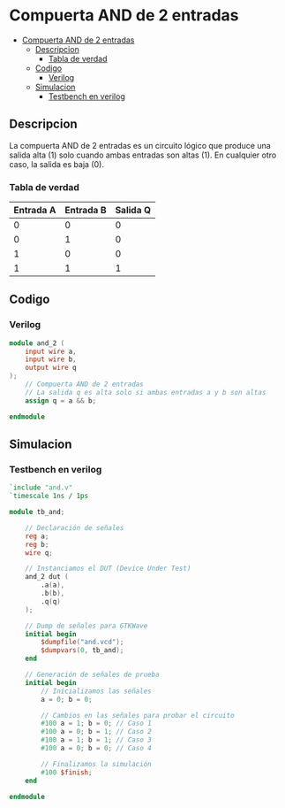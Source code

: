 
# Compuerta AND de 2 entradas

- [Compuerta AND de 2 entradas](#compuerta-and-de-2-entradas)
  - [Descripcion](#descripcion)
    - [Tabla de verdad](#tabla-de-verdad)
  - [Codigo](#codigo)
    - [Verilog](#verilog)
  - [Simulacion](#simulacion)
    - [Testbench en verilog](#testbench-en-verilog)

## Descripcion

La compuerta AND de 2 entradas es un circuito lógico que produce una salida alta (1) solo cuando ambas entradas son altas (1). En cualquier otro caso, la salida es baja (0).

### Tabla de verdad

| Entrada A | Entrada B | Salida Q |
|-----------|-----------|----------|
|     0     |     0     |    0     |
|     0     |     1     |    0     |
|     1     |     0     |    0     |
|     1     |     1     |    1     |

## Codigo

### Verilog

```verilog
module and_2 (
    input wire a,
    input wire b,
    output wire q
);
    // Compuerta AND de 2 entradas
    // La salida q es alta solo si ambas entradas a y b son altas
    assign q = a && b;

endmodule
```

## Simulacion

### Testbench en verilog

```verilog
`include "and.v"
`timescale 1ns / 1ps

module tb_and;

    // Declaración de señales
    reg a;
    reg b;
    wire q;

    // Instanciamos el DUT (Device Under Test)
    and_2 dut (
        .a(a),
        .b(b),
        .q(q)
    );

    // Dump de señales para GTKWave
    initial begin
        $dumpfile("and.vcd");
        $dumpvars(0, tb_and);
    end

    // Generación de señales de prueba
    initial begin
        // Inicializamos las señales
        a = 0; b = 0;

        // Cambios en las señales para probar el circuito
        #100 a = 1; b = 0; // Caso 1
        #100 a = 0; b = 1; // Caso 2
        #100 a = 1; b = 1; // Caso 3
        #100 a = 0; b = 0; // Caso 4

        // Finalizamos la simulación
        #100 $finish;
    end

endmodule
```
